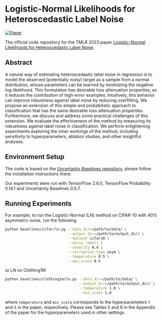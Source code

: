# Logistic-Normal Likelihoods for Heteroscedastic Label Noise

[![Paper](https://img.shields.io/badge/paper-arXiv%3A2304.02849-green)](https://arxiv.org/abs/2304.02849)

</div>


The official code repository for the TMLR 2023 paper [Logistic-Normal Likelihoods for Heteroscedastic Label Noise](https://openreview.net/forum?id=7wA65zL3B3).


## Abstract
A natural way of estimating heteroscedastic label noise in regression is to model the observed (potentially noisy) target as a sample from a normal distribution, whose parameters can be learned by minimizing the negative log-likelihood. This formulation has desirable loss attenuation properties, as it reduces the contribution of high-error examples. Intuitively, this behavior can improve robustness against label noise by reducing overfitting. We propose an extension of this simple and probabilistic approach to classification that has the same desirable loss attenuation properties. Furthermore, we discuss and address some practical challenges of this extension. We evaluate the effectiveness of the method by measuring its robustness against label noise in classification. We perform enlightening experiments exploring the inner workings of the method, including sensitivity to hyperparameters, ablation studies, and other insightful analyses.

## Environment Setup
The code is based on the [Uncertainty Baselines repository](https://github.com/google/uncertainty-baselines), please follow the installation instructions there. 

Our experiments were run with TensorFlow 2.6.0, TensorFlow Probability 0.14.1 and Uncertainty Baselines 0.0.7.

## Running Experiments
For example, to run the Logistic-Normal (LN) method on CIFAR-10 with 40% asymmetric noise, run the following
```bash
python baselines/cifar/ln.py --data_dir=/path/to/data/ \
                             --output_dir=/path/to/output_dir/ \
                             --dataset cifar10 \
                             --noisy_labels \
                             --severity 0.4 \
                             --corruption_type asym \
                             --temperature 0.5 \
                             --min_scale 0.5
```
or LN on Clothing1M
```bash
python baselines/clothing1m/ln.py --data_dir=/path/to/data/ \
                                  --output_dir=/path/to/output_dir/ \
                                  --temperature 1.0 \
                                  --min_scale 1.0
```


where `temperature` and `min_scale` corresponds to the hyperparameters $\tau$ and $\lambda$ in the paper, respectively. Please see Tables 5 and 6 in the Appendix of the paper for the hyperparameters used in other settings.
